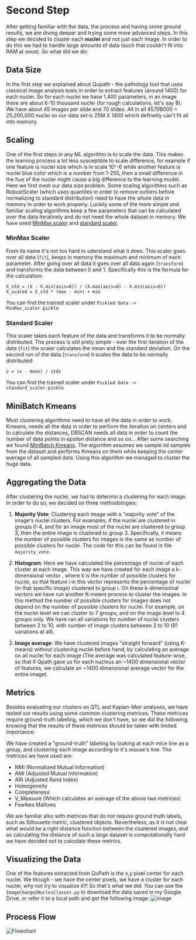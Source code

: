 # Second Step

After getting familiar with the data, the process and having some ground results, we are diving deeper and trying some more advanced steps.
In this step we decided to cluster each __nuclei__ and not just each image. In order to do this we had to handle large amounts of data (such that couldn't fit into RAM at once).
So what did we do:


## Data Size
In the first step we explained about Qupath - the pathology tool that uses classical image analysis tools in order to extract features (around 1400) for each nuclei.
So for each nuclei we have 1,400 parameters, in an image there are about 6-10 thousand nuclei (for rough calculations, let's say 8). We have about 45 images per slide and 70 slides.
All in all 45*70*8000 = 25,200,000 nuclei so our data set is 25M X 1400 which definetly can't fit all into memory.


## Scaling
One of the first steps in any ML algorithm is to scale the data. This makes the learning process a lot less susceptible to scale difference, for example if one feature is nuclei size which is in scale 10^-6 while another feature is nuclei blue color which is a number from 1-255, then a small difference in the hue of the nuclei might cause a big difference to the learning model.
Here we first meet our data size problem. Some scaling algorithms such as RobustScaler (which uses quantiles in order to remove outliers before normalizing to standard distribution) need to have the whole data in memory in order to work properly. Luckily some of the more simple and familiar scaling algorithms keep a few parameters that can be calculated over the data iteratively and do not need the whole dataset in memory. 
We have used [MinMax scaler](https://scikit-learn.org/stable/modules/generated/sklearn.preprocessing.MinMaxScaler.html?highlight=minmax#sklearn.preprocessing.MinMaxScaler) and [standard scaler](https://scikit-learn.org/stable/modules/generated/sklearn.preprocessing.StandardScaler.html).

### MinMax Scaler
From its name it's not too hard to uderstand what it does. This scaler goes over all data (`fit`), keeps in memory the maximum and minimum of each parameter. After going over all data it goes over all data again (`transform`) and transforms the data between 0 and 1. Specifically this is the formula for the calculation:
```
X_std = (X - X.min(axis=0)) / (X.max(axis=0) - X.min(axis=0))
X_scaled = X_std * (max - min) + min
```
You can find the trained scaler under `Pickled Data -> MinMax_scaler.pickle`

### Standard Scaler
This scaler takes each feature of the data and transforms it to be normally distributed. The process is still prety simple - over the first iteration of the data (`fit`) the scaler calculates the mean and the standard deviation. On the second run of the data (`transform`) it scales the data to be normally distributed:
```
z = (x - mean) / stdv
```
You can find the trained scaler under `Pickled Data -> standard_scaler.pickle`

## MiniBatch Kmeans
Most clustering algorithms need to have all the data in order to work. Kmeans, needs all the data in order to perform the iteration on centers and to calculate the distances, DBSCAN needs all data in order to count the number of data points in epsilon distance and so on... 
After some searching we found [MiniBatch Kmeans](https://scikit-learn.org/stable/modules/clustering.html#mini-batch-kmeans). The algorithm assumes we sample iid samples from the dataset and performs Kmeans on them while keeping the center average of all sampled data. Using this algorithm we managed to cluster the huge data.


## Aggregating the Data

After clustering the nuclei, we had to determin a clustering for each image.
In order to do so, we decided on three methodologies:
1)	**Majority Vote**:
Clustering each image with a "majority vote" of the image's nuclei clusters. 
For examples, if the nuclei are clustered in groups 0-4, and for an image most of the nuclei are clustered to group 3, then the entire image is clustered to group 3. 
Specifically, it means the number of possible clusters for images is the same as number of possible clusters for nuclei.
The code for this can be found in file `majority_vote`.

2)	**Histogram**:
Here we have calculated the percentage of nuclei of each cluster at each image. This way we have created for each image a k-dimensional vector , where k is the number of possible clusters for nuclei, so that feature i in this vector represents the percentage of nuclei (in that specific image) clustered to group i. On these k-dimensoinal vectors we have run another K-means process to cluster the images.
In this method the number of possible clusters for images does not depend on the number of possible clusters for nuclei. For example, on the nuclei level we can cluster to 7 groups, and on the image level to 4 groups only. 
We have ran all variations for number of nuclei clusters between 2 to 10, with number of image clusters between 2 to 10 (81 variations at all).

3) **Image average**:
We have clustered images "straight forward" (using K-means) without clustering nuclei before hand, by calculating an average on all nuclei for each image (The average was calculated feature-wise, so that if Qpath gave us for each nucleus an ~1400 dimensional vector of features, we calculate an ~1400 dimensional average vector for the entire image). 


## Metrics
Besides evaluating our clusters on QTL and Kaplan-Meir analyses, we have tested our results using some common clustering metrices. 
These metrices require ground-truth labeling, which we don't have, so we did the following, knowing that the results of these metrices should be taken with limited importance:

We have created a "ground-truth" labeling by looking at each mice line as a group, and clustering each image according to it's mouse's line. 
The metrices we have used are:
-	NMI (Normalized Mutual Information)
-	AMI (Adjusted Mutual Information)
-	ARI (Adjusted Rand Index)
-	Homogeneity
-	Completeness
-	V_Measure (Which calculates an average of the above two metrices)
-	Fowlkes Mallows

We are familiar also with metrices that do not require ground truth labels, such as Silhouette metric,  clustered objects. Nevertheless, as it is not clear what would be a right distance function between the clustered images, and as calculating the distance of such a large dataset is computationally hard we have decided not to calculate these metrics.



## Visualizing the Data
One of the features extracted from QuPath is the x,y pixel center for each nuclei. We though - we have the center pixels, we have a cluster for each nuclei, why not try to visualize it?! So that's what we did.
You can use the `ImageChange2NucleiClasses.py` to download the data saved in my Google Drive, or refer it to a local path and get the following image:
![image](https://user-images.githubusercontent.com/23155874/94807228-04aab080-03f8-11eb-8ff1-c75ac895cbf5.png)



## Process Flow

![Flowchart](https://user-images.githubusercontent.com/23155874/95595264-a5324d80-0a54-11eb-9807-c0bcb49b87b4.png)
